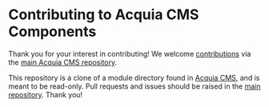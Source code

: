 # Contributing to Acquia CMS Components

Thank you for your interest in contributing! We welcome [contributions](https://github.com/acquia/acquia_cms/blob/develop/CONTRIBUTING.md) via the [main Acquia CMS repository](https://github.com/acquia/acquia_cms).

This repository is a clone of a module directory found in [Acquia CMS](https://github.com/acquia/acquia_cms), and is meant to be read-only. Pull requests and issues should be raised in the [main repository](https://github.com/acquia/acquia_cms). Thank you!

